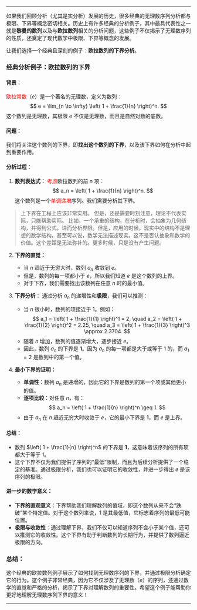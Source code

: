 
---

如果我们回顾分析（尤其是实分析）发展的历史，很多经典的无理数序列分析都与极限、下界等概念密切相关。历史上有许多经典的分析例子，其中最具代表性之一就是**黎曼的数列**以及与**欧拉数列**相关的分析问题，这些例子不仅揭示了无理数序列的性质，还奠定了现代数学中极限、下界等概念的发展。

让我们选择一个经典且深刻的例子：**欧拉数列的下界分析**。

### **经典分析例子：欧拉数列的下界**

#### **背景：**
<span style="color:rgb(255, 0, 0)">欧拉常数</span>（$e$）是一个著名的无理数，定义为数列：
$$
e = \lim_{n \to \infty} \left( 1 + \frac{1}{n} \right)^n.
$$
这个数列是无理数，其极限 $e$ 不仅是无理数，而且是自然对数的底数。

#### **问题：**
我们将关注这个数列的下界，即**找出这个数列的下界**，以及该下界如何在分析中起到重要作用。

#### **分析过程：**

1. **数列表达式：**
   <span style="color:rgb(255, 0, 0)">考虑</span>欧拉数列的前 $n$ 项：
   $$
   a_n = \left( 1 + \frac{1}{n} \right)^n.
   $$
   这个数列是一个<span style="color:rgb(255, 0, 0)">单调递增</span>序列。我们需要分析其下界。

> 上下界在工程上应该非常实用。
> 但是，还是需要时刻注意，理论不代表实际，只能帮助实际。
> 比如，一个承重的结构，在分析时，会抽象为几何结构，并得到公式，进而分析界限。但是，应用的时候，现实中的结构不是理想的数学结构。甚至可以说，数学无法描述现实。这不是否认抽象和数学的价值。这个差距是无法弥补的。更多时候，只是没有产生问题。

2. **下界的直觉：**
   - 当 $n$ 趋近于无穷大时，数列 $a_n$ 收敛到 $e$。
   - 但是，数列的每一项都小于 $e$，所以我们知道 $e$ 是这个数列的上界。
   - 对于下界，我们需要找出该数列在任意 $n$ 时的最小值。

3. **下界分析：**
   通过分析 $a_n$ 的递增性和**极限**，我们可以推测：
   - 当 $n$ 很小时，数列的项接近于 1。例如：
     $$
     a_1 = \left( 1 + \frac{1}{1} \right)^1 = 2, \quad a_2 = \left( 1 + \frac{1}{2} \right)^2 = 2.25, \quad a_3 = \left( 1 + \frac{1}{3} \right)^3 \approx 2.3704.
     $$
   - 随着 $n$ 增加，数列的值逐渐增大，逐步接近 $e$。
   - 因此，数列 $a_n$ 的下界是 **1**。因为 $a_n$ 的每一项都是大于或等于 1 的，而 $a_1 = 2$ 是数列中的第一个值。

4. **最小下界的证明：**
   - **单调性**：数列 $a_n$ 是递增的，因此它的下界是数列的第一个项或其他更小的值。
   - **逐项比较**：对任意 $n$，有：
     $$
     a_n = \left( 1 + \frac{1}{n} \right)^n \geq 1.
     $$
   - 由于 $a_n$ 在 $n$ 趋近无穷大时收敛于 $e$，它的最小下界是 **1**，而 $e$ 是上界。

#### **总结：**

- 数列 $\left( 1 + \frac{1}{n} \right)^n$ 的下界是 **1**，这意味着该序列的所有项都大于等于 1。
- 这个下界不仅为我们提供了序列的“最低”限制，而且为后续分析提供了一个稳定的基准。通过极限分析，我们也可以证明它的收敛性，并进一步得出 $e$ 是该序列的极限。

#### **进一步的数学意义：**

- **下界的直观意义**：下界帮助我们理解数列的值域，即这个数列从来不会“跌破”某个特定值。对于这个数列来说，1 是其最低值，它标志着序列的最低可能位置。
- **极限与收敛性**：通过理解下界，我们不仅可以知道序列不会小于某个值，还可以推测它的收敛性。这个下界有助于判断数列的长期行为，并提供了数列逼近极限的方向。

### **总结：**

这个经典的欧拉数列例子展示了如何找到无理数序列的下界，并通过极限分析确定它的行为。这个例子非常经典，因为它不仅涉及了无理数（$e$）的序列，还通过数学的直觉和严格的分析，揭示了下界对理解数列的重要性。希望这个例子能帮助你更好地理解无理数序列下界的意义！

---
